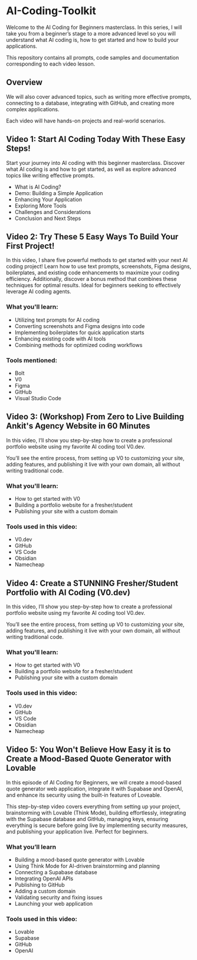 # AI-Coding-Toolkit

Welcome to the AI Coding for Beginners masterclass. In this series, I will take you from a beginner’s stage to a more advanced level so you will understand what AI coding is, how to get started and how to build your applications. 

This repository contains all prompts, code samples and documentation corresponding to each video lesson.

## Overview

We will also cover advanced topics, such as writing more effective prompts, connecting to a database, integrating with GitHub, and creating more complex applications.

Each video will have hands-on projects and real-world scenarios.

## Video 1: Start AI Coding Today With These Easy Steps!

Start your journey into AI coding with this beginner masterclass. Discover what AI coding is and how to get started, as well as explore advanced topics like writing effective prompts.

- What is AI Coding?
- Demo: Building a Simple Application
- Enhancing Your Application
- Exploring More Tools
- Challenges and Considerations
- Conclusion and Next Steps

## Video 2: Try These 5 Easy Ways To Build Your First Project!

In this video, I share five powerful methods to get started with your next AI coding project! Learn how to use text prompts, screenshots, Figma designs, boilerplates, and existing code enhancements to maximize your coding efficiency. Additionally, discover a bonus method that combines these techniques for optimal results. Ideal for beginners seeking to effectively leverage AI coding agents.

### What you'll learn:
- Utilizing text prompts for AI coding
- Converting screenshots and Figma designs into code
- Implementing boilerplates for quick application starts
- Enhancing existing code with AI tools
- Combining methods for optimized coding workflows

### Tools mentioned:
- Bolt
- V0
- Figma
- GitHub
- Visual Studio Code

## Video 3: (Workshop) From Zero to Live Building Ankit's Agency Website in 60 Minutes

In this video, I’ll show you step-by-step how to create a professional portfolio website using my favorite AI coding tool V0.dev.

You’ll see the entire process, from setting up V0 to customizing your site, adding features, and publishing it live with your own domain, all without writing traditional code.

### What you'll learn: 
- How to get started with V0 
- Building a portfolio website for a fresher/student
- Publishing your site with a custom domain

### Tools used in this video:
- V0.dev
- GitHub
- VS Code
- Obsidian
- Namecheap

## Video 4: Create a STUNNING Fresher/Student Portfolio with AI Coding (V0.dev)

In this video, I’ll show you step-by-step how to create a professional portfolio website using my favorite AI coding tool V0.dev.

You’ll see the entire process, from setting up V0 to customizing your site, adding features, and publishing it live with your own domain, all without writing traditional code.

### What you'll learn: 
- How to get started with V0 
- Building a portfolio website for a fresher/student
- Publishing your site with a custom domain

### Tools used in this video:
- V0.dev
- GitHub
- VS Code
- Obsidian
- Namecheap

## Video 5: You Won't Believe How Easy it is to Create a Mood-Based Quote Generator with Lovable

In this episode of AI Coding for Beginners, we will create a mood-based quote generator web application, integrate it with Supabase and OpenAI, and enhance its security using the built-in features of Loveable. 

This step-by-step video covers everything from setting up your project, brainstorming with Lovable (Think Mode), building effortlessly, integrating with the Supabase database and GitHub, managing keys, ensuring everything is secure before going live by implementing security measures, and publishing your application live. Perfect for beginners.

### What you’ll learn

- Building a mood-based quote generator with Lovable
- Using Think Mode for AI-driven brainstorming and planning
- Connecting a Supabase database
- Integrating OpenAI APIs
- Publishing to GitHub
- Adding a custom domain
- Validating security and fixing issues
- Launching your web application

### Tools used in this video:

- Lovable
- Supabase
- GitHub
- OpenAI


